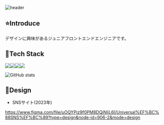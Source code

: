 ![header](https://capsule-render.vercel.app/api?type=waving&color=gradient&height=180&section=header&text=Welcome%20to%20my%20GitHub%20&fontSize=60&fontColor=ffffff)

## :star:Introduce
デザインに興味があるジュニアフロントエンドエンジニアです。

## 🔨Tech Stack

<img src="https://img.shields.io/badge/html5-E34F26?style=for-the-badge&logo=html5&logoColor=white"/><img src="https://img.shields.io/badge/css-1572B6?style=for-the-badge&logo=css3&logoColor=white"/><img src="https://img.shields.io/badge/javascript-F7DF1E?style=for-the-badge&logo=javascript&logoColor=black"/><img src="https://img.shields.io/badge/react.js-61DAFB?style=for-the-badge&logo=react&logoColor=black"/>

![GitHub stats](https://github-readme-stats.vercel.app/api?username=seungheondev&show_icons=true&theme=graywhite)

## 🎨Design
- SNSサイト(2023年)

https://www.figma.com/file/uOQYPjz9f0PM8DQiNIjL6I/Universal%EF%BC%88SNS%EF%BC%89?type=design&node-id=906-2&mode=design

